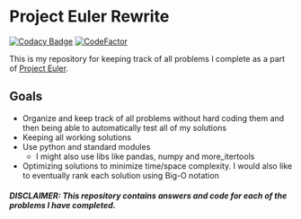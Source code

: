 # Project Euler Rewrite
[![Codacy Badge](https://api.codacy.com/project/badge/Grade/8f9389b0b0e14f1b90991c5932f6c865)](https://app.codacy.com/gh/davisschenk/Project-Euler-Rewrite?utm_source=github.com&utm_medium=referral&utm_content=davisschenk/Project-Euler-Rewrite&utm_campaign=Badge_Grade)
[![CodeFactor](https://www.codefactor.io/repository/github/davisschenk/project-euler-rewrite/badge)](https://www.codefactor.io/repository/github/davisschenk/project-euler-rewrite)
 
This is my repository for keeping track of all problems I complete as a part of [Project Euler](https://projecteuler.net/).

## Goals
- Organize and keep track of all problems without hard coding them and then being able to automatically test all of my solutions
- Keeping all working solutions
- Use python and standard modules
    - I might also use libs like pandas, numpy and more_itertools
- Optimizing solutions to minimize time/space complexity. I would also like to eventually rank each solution using Big-O notation



##### DISCLAIMER: This repository contains answers and code for each of the problems I have completed.
